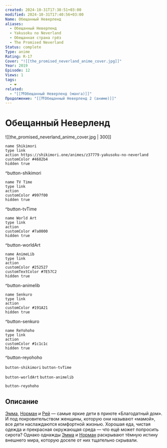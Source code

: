 ```yaml
---
created: 2024-10-31T17:38:51+03:00
modified: 2024-10-31T17:40:56+03:00
Name: Обещанный Неверленд
aliases:
  - Обещанный Неверленд
  - Yakusoku no Neverland
  - Обещанная страна грёз
  - The Promised Neverland
Status: complete
Type: anime
Rating: R-17
Cover: "![[the_promised_neverland_anime_cover.jpg]]"
Year: 2019
Episode: 12
Views: 1
tags:
  - ❤
related:
  - "[[⛩️Обещанный Неверленд (манга)]]"
Продолжение: "[[⛩️Обещанный Неверленд 2 (аниме)]]"
---
```


# Обещанный Неверленд

![[the_promised_neverland_anime_cover.jpg | 300]]

```button
name Shikimori
type link
action https://shikimori.one/animes/z37779-yakusoku-no-neverland
customColor #4682b4
hidden true
```
^button-shikimori

```button
name TV Time
type link
action 
customColor #997f00
hidden true
```
^button-tvTime

```button
name World Art
type link
action 
customColor #7a0000
hidden true
```
^button-worldArt

```button
name AnimeLib
type link
action 
customColor #252527
customTextColor #7E57C2
hidden true
```
^button-animelib

```button
name Senkuro
type link
action 
customColor #191A21
hidden true
```
^button-senkuro

```button
name ReYohoho
type link
action 
customColor #1c1c1c
hidden true
```
^button-reyohoho



`button-shikimori` `button-tvTime`

`button-worldArt` `button-animelib`

`button-reyohoho`

## Описание

[Эмма](https://shikimori.one/characters/144337-emma), [Норман](https://shikimori.one/characters/144916-norman) и [Рей](https://shikimori.one/characters/144919-ray) — самые яркие дети в приюте «Благодатный дом». И под покровительством женщины, которую они называют «мамой», все дети наслаждаются комфортной жизнью. Хорошая еда, чистая одежда и прекрасная окружающая среда — что ещё может попросить сирота? Однако однажды [Эмма](https://shikimori.one/characters/144337-emma) и [Норман](https://shikimori.one/characters/144916-norman) раскрывают тёмную истину внешнего мира, которую доселе от них тщательно скрывали.

